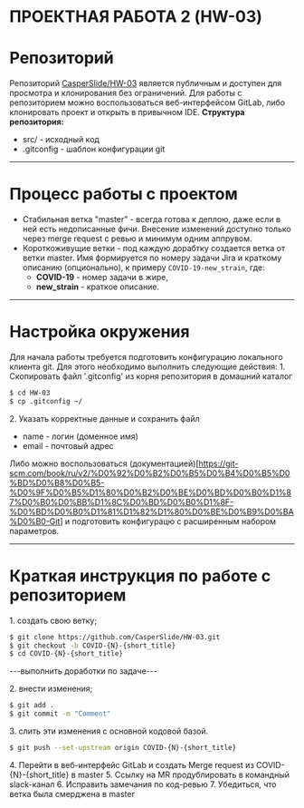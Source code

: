 # ПРОЕКТНАЯ РАБОТА 2 (HW-03)

# Репозиторий
Репозиторий [CasperSlide/HW-03](https://github.com/CasperSlide/HW-03) является публичным и доступен для просмотра и клонирования без ограничений. Для работы с репозиторием можно воспользоваться веб-интерфейсом GitLab, либо клонировать проект и открыть в привычном IDE.
__Структура репозитория:__
- src/ - исходный код
- .gitconfig - шаблон конфигурации git
 ---

# Процесс работы с проектом
- Стабильная ветка "master" - всегда готова к деплою, даже если в ней есть недописанные фичи. Внесение изменений доступно только через merge request c ревью и минимум одним аппрувом.
- Короткоживущие ветки - под каждую дорабтку создается ветка от ветки master. Имя формируется по номеру задачи Jira и краткому описанию (опционально), к примеру `COVID-19-new_strain`, где:
    - __COVID-19__ - номер задачи в жире, 
    - __new_strain__ - краткое описание.
---

# Настройка окружения
Для начала работы требуется подготовить конфигурацию локального клиента git. Для этого необходимо выполнить следующие действия:
1\. Скопировать файл '.gitconfig' из корня репозитория в домашний каталог
```bash
$ cd HW-03
$ cp .gitconfig ~/
```
2\. Указать корректные данные и сохранить файл
- name - логин (доменное имя)
- email - почтовый адрес

Либо можно воспользоваться (документацией)[https://git-scm.com/book/ru/v2/%D0%92%D0%B2%D0%B5%D0%B4%D0%B5%D0%BD%D0%B8%D0%B5-%D0%9F%D0%B5%D1%80%D0%B2%D0%BE%D0%BD%D0%B0%D1%87%D0%B0%D0%BB%D1%8C%D0%BD%D0%B0%D1%8F-%D0%BD%D0%B0%D1%81%D1%82%D1%80%D0%BE%D0%B9%D0%BA%D0%B0-Git] и подготовить конфигурацю с расширенным набором параметров.

---

# Краткая инструкция по работе с репозиторием
1\. создать свою ветку;
```bash
$ git clone https://github.com/CasperSlide/HW-03.git
$ git checkout -b COVID-{N}-{short_title}
$ cd COVID-{N}-{short_title}
```
---выполнить доработки по задаче---

2\. внести изменения;
```bash
$ git add .
$ git commit -m "Comment"
```
3\. слить эти изменения с основной кодовой базой.
``` bash
$ git push --set-upstream origin COVID-{N}-{short_title}
```
4\. Перейти в веб-интерфейс GitLab и создать Merge request из COVID-{N}-{short_title} в master
5\. Ссылку на MR продублировать в командный slack-канал 
6\. Исправить замечания по код-ревью
7\. Убедиться, что ветка была смерджена в master
